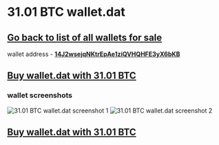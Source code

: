 # 31.01 BTC wallet.dat

## [Go back to list of all wallets for sale](https://mady2077.github.io/walletBTC/)

wallet address - **[14J2wsejqNKtrEpAe1ziQVHQHFE3yX6bKB](https://www.blockchain.com/btc/address/14J2wsejqNKtrEpAe1ziQVHQHFE3yX6bKB)**

## [Buy wallet.dat with 31.01 BTC](https://satoshidisk.com/pay/CBJBE4)

### wallet screenshots
![31.01 BTC wallet.dat screenshot 1](https://i.imgur.com/MTL9XxW.png)
![31.01 BTC wallet.dat screenshot 2](https://i.imgur.com/5luEJaK.png)

## [Buy wallet.dat with 31.01 BTC](https://satoshidisk.com/pay/CBJBE4)